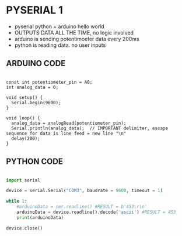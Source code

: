 # PYSERIAL 1

-	pyserial python + arduino hello world 
-	OUTPUTS DATA ALL THE TIME, no logic involved
-	arduino is sending potentimoeter data every 200ms
-	python is reading data. no user inputs

## ARDUINO CODE
```

const int potentiometer_pin = A0;
int analog_data = 0;
  
void setup() {
  Serial.begin(9600);
}

void loop() {
  analog_data = analogRead(potentiometer_pin);
  Serial.println(analog_data);  // IMPORTANT delimiter, escape sequence for data is line feed = new line "\n"
  delay(200);
}
```

## PYTHON CODE

```python

import serial

device = serial.Serial("COM3", baudrate = 9600, timeout = 1)

while 1:
    #arduinoData = ser.readline() #RESULT = b'453\r\n'
    arduinoData = device.readline().decode('ascii') #RESULT = 453
    print(arduinoData)

device.close()
```